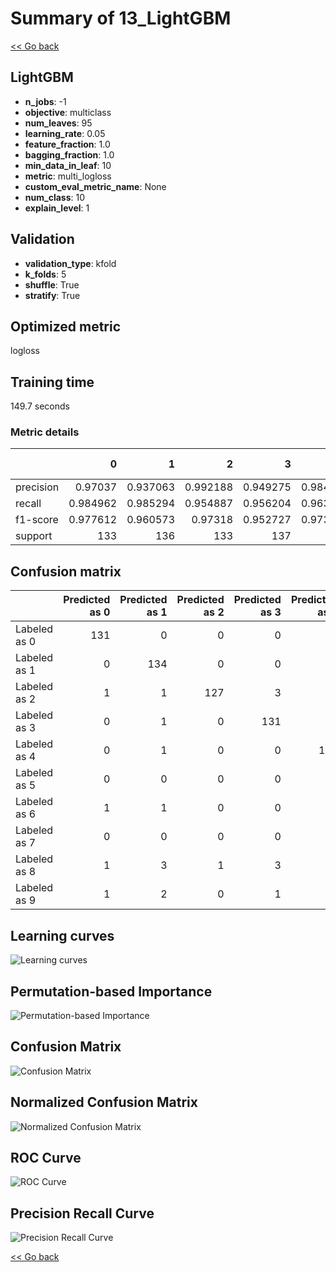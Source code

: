 # Summary of 13_LightGBM

[<< Go back](../README.md)


## LightGBM
- **n_jobs**: -1
- **objective**: multiclass
- **num_leaves**: 95
- **learning_rate**: 0.05
- **feature_fraction**: 1.0
- **bagging_fraction**: 1.0
- **min_data_in_leaf**: 10
- **metric**: multi_logloss
- **custom_eval_metric_name**: None
- **num_class**: 10
- **explain_level**: 1

## Validation
 - **validation_type**: kfold
 - **k_folds**: 5
 - **shuffle**: True
 - **stratify**: True

## Optimized metric
logloss

## Training time

149.7 seconds

### Metric details
|           |          0 |          1 |          2 |          3 |          4 |          5 |          6 |          7 |          8 |          9 |   accuracy |   macro avg |   weighted avg |   logloss |
|:----------|-----------:|-----------:|-----------:|-----------:|-----------:|-----------:|-----------:|-----------:|-----------:|-----------:|-----------:|------------:|---------------:|----------:|
| precision |   0.97037  |   0.937063 |   0.992188 |   0.949275 |   0.984962 |   0.956522 |   0.977778 |   0.970803 |   0.96748  |   0.919708 |   0.962138 |    0.962615 |       0.962523 |     0.132 |
| recall    |   0.984962 |   0.985294 |   0.954887 |   0.956204 |   0.963235 |   0.970588 |   0.970588 |   0.992537 |   0.908397 |   0.933333 |   0.962138 |    0.962003 |       0.962138 |     0.132 |
| f1-score  |   0.977612 |   0.960573 |   0.97318  |   0.952727 |   0.973978 |   0.963504 |   0.97417  |   0.98155  |   0.937008 |   0.926471 |   0.962138 |    0.962077 |       0.962102 |     0.132 |
| support   | 133        | 136        | 133        | 137        | 136        | 136        | 136        | 134        | 131        | 135        |   0.962138 | 1347        |    1347        |     0.132 |


## Confusion matrix
|              |   Predicted as 0 |   Predicted as 1 |   Predicted as 2 |   Predicted as 3 |   Predicted as 4 |   Predicted as 5 |   Predicted as 6 |   Predicted as 7 |   Predicted as 8 |   Predicted as 9 |
|:-------------|-----------------:|-----------------:|-----------------:|-----------------:|-----------------:|-----------------:|-----------------:|-----------------:|-----------------:|-----------------:|
| Labeled as 0 |              131 |                0 |                0 |                0 |                1 |                1 |                0 |                0 |                0 |                0 |
| Labeled as 1 |                0 |              134 |                0 |                0 |                0 |                0 |                0 |                0 |                0 |                2 |
| Labeled as 2 |                1 |                1 |              127 |                3 |                0 |                0 |                1 |                0 |                0 |                0 |
| Labeled as 3 |                0 |                1 |                0 |              131 |                0 |                2 |                0 |                1 |                1 |                1 |
| Labeled as 4 |                0 |                1 |                0 |                0 |              131 |                0 |                1 |                0 |                0 |                3 |
| Labeled as 5 |                0 |                0 |                0 |                0 |                0 |              132 |                1 |                0 |                0 |                3 |
| Labeled as 6 |                1 |                1 |                0 |                0 |                0 |                1 |              132 |                0 |                1 |                0 |
| Labeled as 7 |                0 |                0 |                0 |                0 |                1 |                0 |                0 |              133 |                0 |                0 |
| Labeled as 8 |                1 |                3 |                1 |                3 |                0 |                1 |                0 |                1 |              119 |                2 |
| Labeled as 9 |                1 |                2 |                0 |                1 |                0 |                1 |                0 |                2 |                2 |              126 |

## Learning curves
![Learning curves](learning_curves.png)

## Permutation-based Importance
![Permutation-based Importance](permutation_importance.png)
## Confusion Matrix

![Confusion Matrix](confusion_matrix.png)


## Normalized Confusion Matrix

![Normalized Confusion Matrix](confusion_matrix_normalized.png)


## ROC Curve

![ROC Curve](roc_curve.png)


## Precision Recall Curve

![Precision Recall Curve](precision_recall_curve.png)



[<< Go back](../README.md)
